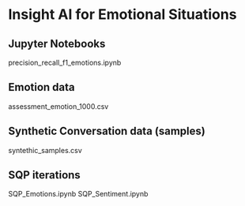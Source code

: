 # Insight AI for Emotional Situations

## Jupyter Notebooks
precision_recall_f1_emotions.ipynb

## Emotion data
assessment_emotion_1000.csv

## Synthetic Conversation data (samples)
syntethic_samples.csv

## SQP iterations
SQP_Emotions.ipynb
SQP_Sentiment.ipynb


